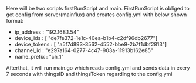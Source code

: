 Here will be two scripts firstRunScript and main. FirstRunScript is obliged to get config from server(mainflux)
and creates config.yml with below shown format:

* ip_address : "192.168.1.54" 
* device_ids : [ "de7fe372-1e1c-40ea-b1b4-c2df96db2677"] 
* device_tokens :  [ "a5f7d893-3562-4552-bbe9-2b7f1dbf2813"] 
* channel_id : "e297a164-0277-4c47-903a-11913b162e85" 
* name_prefix :   "ch_1" 

Afterthat, it will run main.go which reads config.yml and sends data in exery 7 seconds with thingsID and thingsToken 
regarding to the config.yml
